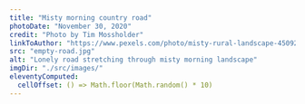 ```yaml
---
title: "Misty morning country road"
photoDate: "November 30, 2020"
credit: "Photo by Tim Mossholder"
linkToAuthor: "https://www.pexels.com/photo/misty-rural-landscape-4509234/"
src: "empty-road.jpg"
alt: "Lonely road stretching through misty morning landscape"
imgDir: "./src/images/"
eleventyComputed:
  cellOffset: () => Math.floor(Math.random() * 10)
---
```

